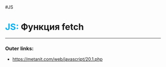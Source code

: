 #JS
# <font color="#00b0f0">JS:</font> Функция fetch
---
### Outer links:
- https://metanit.com/web/javascript/20.1.php